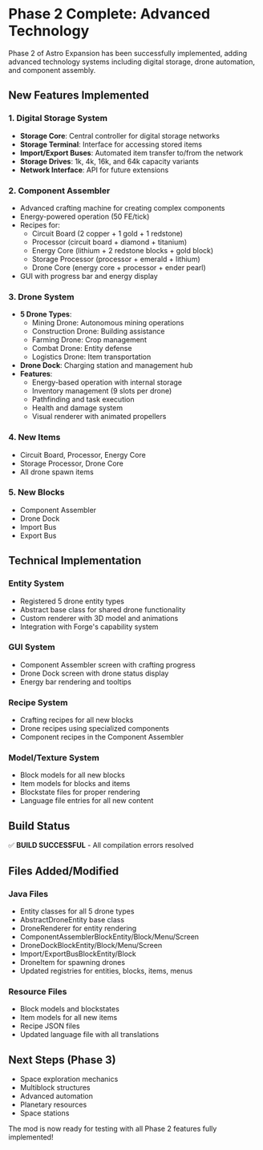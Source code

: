 # Phase 2 Complete: Advanced Technology

Phase 2 of Astro Expansion has been successfully implemented, adding advanced technology systems including digital storage, drone automation, and component assembly.

## New Features Implemented

### 1. Digital Storage System
- **Storage Core**: Central controller for digital storage networks
- **Storage Terminal**: Interface for accessing stored items
- **Import/Export Buses**: Automated item transfer to/from the network
- **Storage Drives**: 1k, 4k, 16k, and 64k capacity variants
- **Network Interface**: API for future extensions

### 2. Component Assembler
- Advanced crafting machine for creating complex components
- Energy-powered operation (50 FE/tick)
- Recipes for:
  - Circuit Board (2 copper + 1 gold + 1 redstone)
  - Processor (circuit board + diamond + titanium)
  - Energy Core (lithium + 2 redstone blocks + gold block)
  - Storage Processor (processor + emerald + lithium)
  - Drone Core (energy core + processor + ender pearl)
- GUI with progress bar and energy display

### 3. Drone System
- **5 Drone Types**:
  - Mining Drone: Autonomous mining operations
  - Construction Drone: Building assistance
  - Farming Drone: Crop management
  - Combat Drone: Entity defense
  - Logistics Drone: Item transportation
- **Drone Dock**: Charging station and management hub
- **Features**:
  - Energy-based operation with internal storage
  - Inventory management (9 slots per drone)
  - Pathfinding and task execution
  - Health and damage system
  - Visual renderer with animated propellers

### 4. New Items
- Circuit Board, Processor, Energy Core
- Storage Processor, Drone Core
- All drone spawn items

### 5. New Blocks
- Component Assembler
- Drone Dock
- Import Bus
- Export Bus

## Technical Implementation

### Entity System
- Registered 5 drone entity types
- Abstract base class for shared drone functionality
- Custom renderer with 3D model and animations
- Integration with Forge's capability system

### GUI System
- Component Assembler screen with crafting progress
- Drone Dock screen with drone status display
- Energy bar rendering and tooltips

### Recipe System
- Crafting recipes for all new blocks
- Drone recipes using specialized components
- Component recipes in the Component Assembler

### Model/Texture System
- Block models for all new blocks
- Item models for blocks and items
- Blockstate files for proper rendering
- Language file entries for all new content

## Build Status
✅ **BUILD SUCCESSFUL** - All compilation errors resolved

## Files Added/Modified

### Java Files
- Entity classes for all 5 drone types
- AbstractDroneEntity base class
- DroneRenderer for entity rendering
- ComponentAssemblerBlockEntity/Block/Menu/Screen
- DroneDockBlockEntity/Block/Menu/Screen
- Import/ExportBusBlockEntity/Block
- DroneItem for spawning drones
- Updated registries for entities, blocks, items, menus

### Resource Files
- Block models and blockstates
- Item models for all new items
- Recipe JSON files
- Updated language file with all translations

## Next Steps (Phase 3)
- Space exploration mechanics
- Multiblock structures
- Advanced automation
- Planetary resources
- Space stations

The mod is now ready for testing with all Phase 2 features fully implemented!